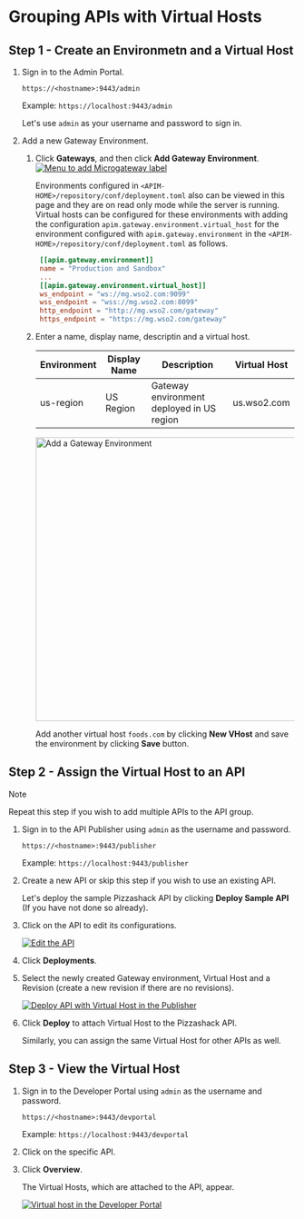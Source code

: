 # Grouping APIs with Virtual Hosts

## Step 1 - Create an Environmetn and a Virtual Host

1.  Sign in to the Admin Portal.
     
     `https://<hostname>:9443/admin` 
   
     Example: `https://localhost:9443/admin`

     Let's use `admin` as your username and password to sign in.

2.  Add a new Gateway Environment.

     1. Click **Gateways**, and then click **Add Gateway Environment**.
         [![Menu to add Microgateway label]({{base_path}}/assets/img/learn/add-gateway-environment-menu.png)]({{base_path}}/assets/img/learn/add-gateway-environment-menu.png)

         Environments configured in `<APIM-HOME>/repository/conf/deployment.toml` also can be viewed in this page and they are on read only mode
         while the server is running. Virtual hosts can be configured for these environments with adding the configuration
         `apim.gateway.environment.virtual_host` for the environment configured with `apim.gateway.environment` in the 
         `<APIM-HOME>/repository/conf/deployment.toml` as follows.

         ```toml
          [[apim.gateway.environment]]
          name = "Production and Sandbox"
          ...
          [[apim.gateway.environment.virtual_host]]
          ws_endpoint = "ws://mg.wso2.com:9099"
          wss_endpoint = "wss://mg.wso2.com:8099"
          http_endpoint = "http://mg.wso2.com/gateway"
          https_endpoint = "https://mg.wso2.com/gateway"
         ```

     2. Enter a name, display name, descriptin and a virtual host.

          | Environment | Display Name | Description                               | Virtual Host |
          |-------------|--------------|-------------------------------------------|--------------|
          | us-region   | US Region    | Gateway environment deployed in US region | us.wso2.com  |

          <a href="{{base_path}}/assets/img/learn/add-gateway-environment.png"><img src="{{base_path}}/assets/img/learn/add-gateway-environment.png" alt="Add a Gateway Environment" title="Add a Gateway Environment" width="500px" /></a>

          Add another virtual host `foods.com` by clicking **New VHost** and save the environment by clicking **Save** button.

## Step 2 - Assign the Virtual Host to an API

<html>
<div class="admonition note">
<p class="admonition-title">Note</p>
<p>Repeat this step if you wish to add multiple APIs to the API group.</p>
</div> 
</html>

1.  Sign in to the API Publisher using `admin` as the username and password.

     `https://<hostname>:9443/publisher` 
   
     Example: `https://localhost:9443/publisher`

2.  Create a new API or skip this step if you wish to use an existing API.
     
     Let's deploy the sample Pizzashack API by clicking **Deploy Sample API** (If you have not done so already).

3.  Click on the API to edit its configurations.

     [![Edit the API]({{base_path}}/assets/img/learn/select-api.png)]({{base_path}}/assets/img/learn/select-api.png)

4.  Click **Deployments**.

5.  Select the newly created Gateway environment, Virtual Host and a Revision (create a new revision if there are no revisions).

     [![Deploy API with Virtual Host in the Publisher]({{base_path}}/assets/img/learn/deploy-api-with-vhost.png)]({{base_path}}/assets/img/learn/deploy-api-with-vhost.png)

6. Click **Deploy** to attach Virtual Host to the Pizzashack API.
   
     Similarly, you can assign the same Virtual Host for other APIs as well.

## Step 3 - View the Virtual Host

1. Sign in to the Developer Portal using `admin` as the username and password.

     `https://<hostname>:9443/devportal` 
   
     Example: `https://localhost:9443/devportal`

2. Click on the specific API.

3. Click **Overview**.

     The Virtual Hosts, which are attached to the API, appear.

     [![Virtual host in the Developer Portal]({{base_path}}/assets/img/learn/virtual-host-in-devportal.png)]({{base_path}}/assets/img/learn/virtual-host-in-devportal.png)
